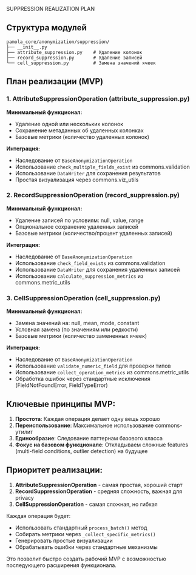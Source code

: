 SUPPRESSION REALIZATION PLAN

## Структура модулей

```
pamola_core/anonymization/suppression/
├── __init__.py
├── attribute_suppression.py    # Удаление колонок
├── record_suppression.py       # Удаление записей
└── cell_suppression.py         # Замена значений ячеек
```

## План реализации (MVP)

### 1. AttributeSuppressionOperation (attribute_suppression.py)
**Минимальный функционал:**
- Удаление одной или нескольких колонок
- Сохранение метаданных об удаленных колонках
- Базовые метрики (количество удаленных колонок)

**Интеграция:**
- Наследование от `BaseAnonymizationOperation`
- Использование `check_multiple_fields_exist` из commons.validation
- Использование `DataWriter` для сохранения результатов
- Простая визуализация через commons.viz_utils

### 2. RecordSuppressionOperation (record_suppression.py)
**Минимальный функционал:**
- Удаление записей по условиям: null, value, range
- Опциональное сохранение удаленных записей
- Базовые метрики (количество/процент удаленных записей)

**Интеграция:**
- Наследование от `BaseAnonymizationOperation`
- Использование `check_field_exists` из commons.validation
- Использование `DataWriter` для сохранения удаленных записей
- Использование `calculate_suppression_metrics` из commons.metric_utils

### 3. CellSuppressionOperation (cell_suppression.py)
**Минимальный функционал:**
- Замена значений на: null, mean, mode, constant
- Условная замена (по значениям или редкости)
- Базовые метрики (количество замененных ячеек)

**Интеграция:**
- Наследование от `BaseAnonymizationOperation`
- Использование `validate_numeric_field` для проверки типов
- Использование `collect_operation_metrics` из commons.metric_utils
- Обработка ошибок через стандартные исключения (FieldNotFoundError, FieldTypeError)

## Ключевые принципы MVP:

1. **Простота**: Каждая операция делает одну вещь хорошо
2. **Переиспользование**: Максимальное использование commons-утилит
3. **Единообразие**: Следование паттернам базового класса
4. **Фокус на базовом функционале**: Откладываем сложные features (multi-field conditions, outlier detection) на будущее

## Приоритет реализации:

1. **AttributeSuppressionOperation** - самая простая, хороший старт
2. **RecordSuppressionOperation** - средняя сложность, важная для privacy
3. **CellSuppressionOperation** - самая сложная, но гибкая

Каждая операция будет:
- Использовать стандартный `process_batch()` метод
- Собирать метрики через `_collect_specific_metrics()`
- Генерировать простые визуализации
- Обрабатывать ошибки через стандартные механизмы

Это позволит быстро создать рабочий MVP с возможностью последующего расширения функционала.